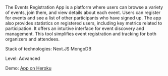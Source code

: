 The Events Registration App is a platform where users can browse a variety of events, join them, and view details about each event. Users can register for events and see a list of other participants who have signed up. The app also provides statistics on registered users, including key metrics related to participation. It offers an intuitive interface for event discovery and management. This tool simplifies event registration and tracking for both organizers and attendees.

Stack of technologies:
Next.JS
MongoDB

Level:
Advanced

Demo:
[App on Heroku](https://events-registration-app-272c9a44017e.herokuapp.com/events)
